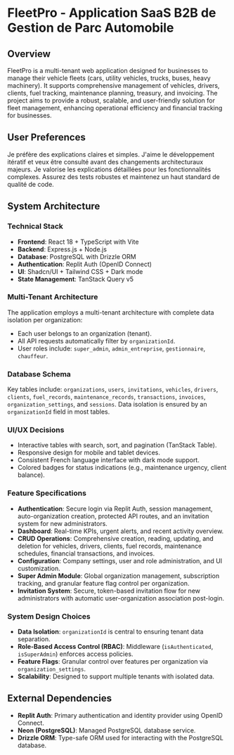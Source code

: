 # FleetPro - Application SaaS B2B de Gestion de Parc Automobile

## Overview
FleetPro is a multi-tenant web application designed for businesses to manage their vehicle fleets (cars, utility vehicles, trucks, buses, heavy machinery). It supports comprehensive management of vehicles, drivers, clients, fuel tracking, maintenance planning, treasury, and invoicing. The project aims to provide a robust, scalable, and user-friendly solution for fleet management, enhancing operational efficiency and financial tracking for businesses.

## User Preferences
Je préfère des explications claires et simples. J'aime le développement itératif et veux être consulté avant des changements architecturaux majeurs. Je valorise les explications détaillées pour les fonctionnalités complexes. Assurez des tests robustes et maintenez un haut standard de qualité de code.

## System Architecture

### Technical Stack
- **Frontend**: React 18 + TypeScript with Vite
- **Backend**: Express.js + Node.js
- **Database**: PostgreSQL with Drizzle ORM
- **Authentication**: Replit Auth (OpenID Connect)
- **UI**: Shadcn/UI + Tailwind CSS + Dark mode
- **State Management**: TanStack Query v5

### Multi-Tenant Architecture
The application employs a multi-tenant architecture with complete data isolation per organization:
- Each user belongs to an organization (tenant).
- All API requests automatically filter by `organizationId`.
- User roles include: `super_admin`, `admin_entreprise`, `gestionnaire`, `chauffeur`.

### Database Schema
Key tables include: `organizations`, `users`, `invitations`, `vehicles`, `drivers`, `clients`, `fuel_records`, `maintenance_records`, `transactions`, `invoices`, `organization_settings`, and `sessions`. Data isolation is ensured by an `organizationId` field in most tables.

### UI/UX Decisions
- Interactive tables with search, sort, and pagination (TanStack Table).
- Responsive design for mobile and tablet devices.
- Consistent French language interface with dark mode support.
- Colored badges for status indications (e.g., maintenance urgency, client balance).

### Feature Specifications
- **Authentication**: Secure login via Replit Auth, session management, auto-organization creation, protected API routes, and an invitation system for new administrators.
- **Dashboard**: Real-time KPIs, urgent alerts, and recent activity overview.
- **CRUD Operations**: Comprehensive creation, reading, updating, and deletion for vehicles, drivers, clients, fuel records, maintenance schedules, financial transactions, and invoices.
- **Configuration**: Company settings, user and role administration, and UI customization.
- **Super Admin Module**: Global organization management, subscription tracking, and granular feature flag control per organization.
- **Invitation System**: Secure, token-based invitation flow for new administrators with automatic user-organization association post-login.

### System Design Choices
- **Data Isolation**: `organizationId` is central to ensuring tenant data separation.
- **Role-Based Access Control (RBAC)**: Middleware (`isAuthenticated`, `isSuperAdmin`) enforces access policies.
- **Feature Flags**: Granular control over features per organization via `organization_settings`.
- **Scalability**: Designed to support multiple tenants with isolated data.

## External Dependencies
- **Replit Auth**: Primary authentication and identity provider using OpenID Connect.
- **Neon (PostgreSQL)**: Managed PostgreSQL database service.
- **Drizzle ORM**: Type-safe ORM used for interacting with the PostgreSQL database.